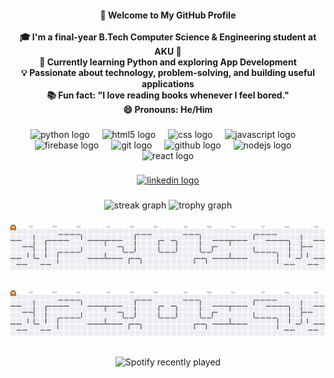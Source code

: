 <h4 align="center">👋 Welcome to My GitHub Profile<br><br>🎓 I'm a final-year B.Tech Computer Science & Engineering student at AKU 🏫<br>🌱 Currently learning Python and exploring App Development<br>💡 Passionate about technology, problem-solving, and building useful applications<br>📚 Fun fact: "I love reading books whenever I feel bored."<br>😄 Pronouns: He/Him</h4>

###

<div align="center">
  <img src="https://skillicons.dev/icons?i=py" height="60" alt="python logo"  />
  <img width="12" />
  <img src="https://cdn.jsdelivr.net/gh/devicons/devicon/icons/html5/html5-original.svg" height="60" alt="html5 logo"  />
  <img width="12" />
  <img src="https://cdn.jsdelivr.net/gh/devicons/devicon/icons/css3/css3-original.svg" height="60" alt="css logo"  />
  <img width="12" />
  <img src="https://cdn.jsdelivr.net/gh/devicons/devicon/icons/javascript/javascript-original.svg" height="60" alt="javascript logo"  />
  <img width="12" />
  <img src="https://cdn.jsdelivr.net/gh/devicons/devicon/icons/firebase/firebase-plain.svg" height="60" alt="firebase logo"  />
  <img width="12" />
  <img src="https://cdn.jsdelivr.net/gh/devicons/devicon/icons/git/git-original.svg" height="60" alt="git logo"  />
  <img width="12" />
  <img src="https://cdn.jsdelivr.net/gh/devicons/devicon/icons/github/github-original.svg" height="60" alt="github logo"  />
  <img width="12" />
  <img src="https://cdn.jsdelivr.net/gh/devicons/devicon/icons/nodejs/nodejs-original.svg" height="60" alt="nodejs logo"  />
  <img width="12" />
  <img src="https://cdn.jsdelivr.net/gh/devicons/devicon/icons/react/react-original.svg" height="60" alt="react logo"  />
</div>

###

<div align="center">
  <a href="https://www.linkedin.com/in/neikosa-lothu-19533b298/" target="_blank">
    <img src="https://img.shields.io/static/v1?message=LinkedIn&logo=linkedin&label=&color=0077B5&logoColor=white&labelColor=&style=for-the-badge" height="25" alt="linkedin logo"  />
  </a>
</div>

###

<div align="center">
  <img src="https://streak-stats.demolab.com?user=NeikosaLothu&locale=en&mode=daily&theme=dracula&hide_border=false&border_radius=5&order=3" height="150" alt="streak graph"  />
  <img src="https://github-profile-trophy.vercel.app?username=NeikosaLothu&theme=dracula&column=-1&row=1&margin-w=8&margin-h=8&no-bg=false&no-frame=false&order=4" height="150" alt="trophy graph"  />
</div>

###

<picture>
  <source media="(prefers-color-scheme: dark)" srcset="https://raw.githubusercontent.com/NeikosaLothu/NeikosaLothu/output/pacman-contribution-graph-dark.svg">
  <source media="(prefers-color-scheme: light)" srcset="https://raw.githubusercontent.com/NeikosaLothu/NeikosaLothu/output/pacman-contribution-graph.svg">
  <img alt="pacman contribution graph" src="https://raw.githubusercontent.com/NeikosaLothu/NeikosaLothu/output/pacman-contribution-graph.svg">
</picture>

###

<picture>
  <source media="(prefers-color-scheme: dark)" srcset="https://raw.githubusercontent.com/NeikosaLothu/NeikosaLothu/output/pacman-contribution-graph-dark.svg">
  <source media="(prefers-color-scheme: light)" srcset="https://raw.githubusercontent.com/NeikosaLothu/NeikosaLothu/output/pacman-contribution-graph.svg">
  <img alt="pacman contribution graph" src="https://raw.githubusercontent.com/NeikosaLothu/NeikosaLothu/output/pacman-contribution-graph.svg">
</picture>

###

<div align="center">
  <img src="https://spotify-recently-played-readme.vercel.app/api?count=5" alt="Spotify recently played"  />
</div>

###
